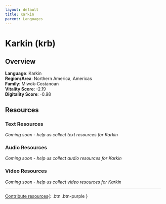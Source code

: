 ```yaml
---
layout: default
title: Karkin
parent: Languages
---
```


# Karkin (krb)

## Overview

**Language**: Karkin  
**Region/Area**: Northern America, Americas  
**Family**: Miwok-Costanoan  
**Vitality Score**: -2.19  
**Digitality Score**: -0.98  

## Resources

### Text Resources
*Coming soon - help us collect text resources for Karkin*

### Audio Resources
*Coming soon - help us collect audio resources for Karkin*

### Video Resources
*Coming soon - help us collect video resources for Karkin*

---

[Contribute resources](https://fairtrain.github.io/){: .btn .btn-purple }
